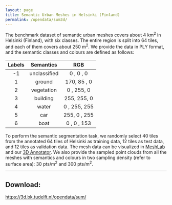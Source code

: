 ```yaml
---
layout: page
title: Semantic Urban Meshes in Helsinki (Finland)
permalink: /opendata/sum3d/
---
```


The benchmark dataset of semantic urban meshes covers about 4 km<sup>2</sup> in Helsinki (Finland), with six classes. The entire region is split into 64 tiles, and each of them covers about 250 m<sup>2</sup>. We provide the data in PLY format, and the semantic classes and colours are defined as follows:

| Labels | Semantics    |    RGB       |
| :-----:| :----------: | :----------:|
| -1     | unclassified | 0  , 0  , 0  |
| 1      | ground       | 170, 85 , 0  |
| 2      | vegetation   | 0  , 255, 0  |
| 3      | building     | 255, 255, 0  |
| 4      | water        | 0  , 255, 255|
| 5      | car          | 255, 0  , 255|
| 6      | boat         | 0  , 0  , 153|

To perform the semantic segmentation task, we randomly select 40 tiles from the annotated 64 tiles of Helsinki as training data, 12 tiles as test data, and 12 tiles as validation data.
The mesh data can be visualized in [MeshLab](http://meshlab.sourceforge.net) and our [3D Annotator](https://github.com/tudelft3d/3D_Urban_Mesh_Annotator). We also provide the sampled point clouds from all the meshes with semantics and colours in two sampling density (refer to surface area): 30 pts/m<sup>2</sup> and  300 pts/m<sup>2</sup>. 

---
## Download:
https://3d.bk.tudelft.nl/opendata/sum/